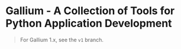 # Gallium - A Collection of Tools for Python Application Development

> For Gallium 1.x, see the `v1` branch.
